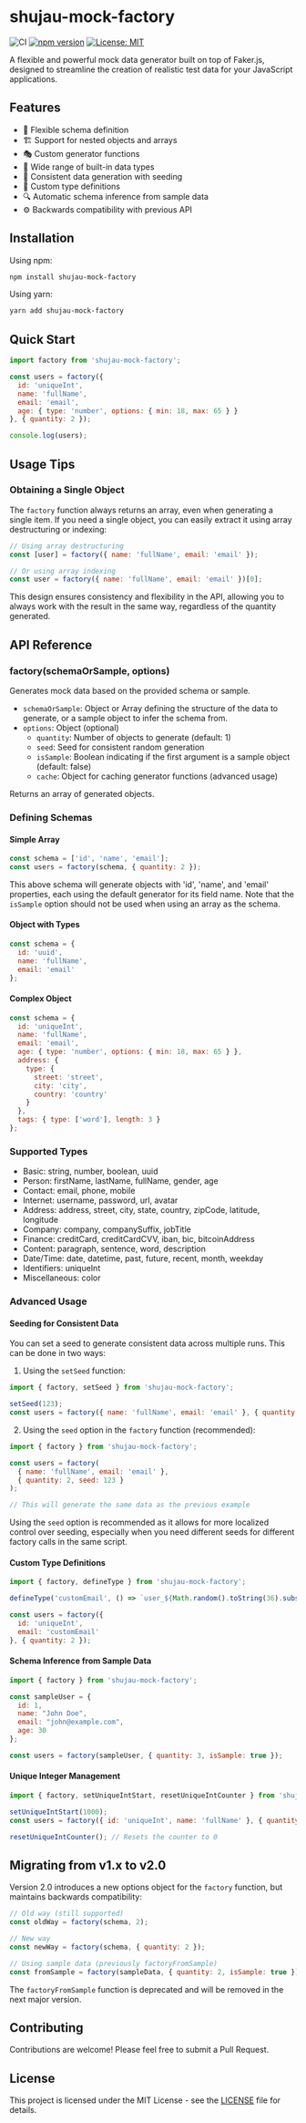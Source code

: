 # shujau-mock-factory

![CI](https://github.com/asadhshujau/mock-factory/workflows/CI/badge.svg)
[![npm version](https://badge.fury.io/js/shujau-mock-factory.svg)](https://badge.fury.io/js/shujau-mock-factory)
[![License: MIT](https://img.shields.io/badge/License-MIT-yellow.svg)](https://opensource.org/licenses/MIT)

A flexible and powerful mock data generator built on top of Faker.js, designed to streamline the creation of realistic test data for your JavaScript applications.

## Features

- 🔧 Flexible schema definition
- 🏗 Support for nested objects and arrays
- 🎭 Custom generator functions
- 🌈 Wide range of built-in data types
- 🔢 Consistent data generation with seeding
- 🧩 Custom type definitions
- 🔍 Automatic schema inference from sample data
- ⚙️ Backwards compatibility with previous API

## Installation

Using npm:
```bash
npm install shujau-mock-factory
```

Using yarn:
```bash
yarn add shujau-mock-factory
```

## Quick Start

```javascript
import factory from 'shujau-mock-factory';

const users = factory({
  id: 'uniqueInt',
  name: 'fullName',
  email: 'email',
  age: { type: 'number', options: { min: 18, max: 65 } }
}, { quantity: 2 });

console.log(users);
```

## Usage Tips

### Obtaining a Single Object

The `factory` function always returns an array, even when generating a single item. If you need a single object, you can easily extract it using array destructuring or indexing:

```javascript
// Using array destructuring
const [user] = factory({ name: 'fullName', email: 'email' });

// Or using array indexing
const user = factory({ name: 'fullName', email: 'email' })[0];
```

This design ensures consistency and flexibility in the API, allowing you to always work with the result in the same way, regardless of the quantity generated.

## API Reference

### factory(schemaOrSample, options)

Generates mock data based on the provided schema or sample.

- `schemaOrSample`: Object or Array defining the structure of the data to generate, or a sample object to infer the schema from.
- `options`: Object (optional)
  - `quantity`: Number of objects to generate (default: 1)
  - `seed`: Seed for consistent random generation
  - `isSample`: Boolean indicating if the first argument is a sample object (default: false)
  - `cache`: Object for caching generator functions (advanced usage)

Returns an array of generated objects.

### Defining Schemas

#### Simple Array
```javascript
const schema = ['id', 'name', 'email'];
const users = factory(schema, { quantity: 2 });
```

This above schema will generate objects with 'id', 'name', and 'email' properties, each using the default generator for its field name. Note that the `isSample` option should not be used when using an array as the schema.

#### Object with Types
```javascript
const schema = {
  id: 'uuid',
  name: 'fullName',
  email: 'email'
};
```

#### Complex Object
```javascript
const schema = {
  id: 'uniqueInt',
  name: 'fullName',
  email: 'email',
  age: { type: 'number', options: { min: 18, max: 65 } },
  address: {
    type: {
      street: 'street',
      city: 'city',
      country: 'country'
    }
  },
  tags: { type: ['word'], length: 3 }
};
```

### Supported Types

- Basic: string, number, boolean, uuid
- Person: firstName, lastName, fullName, gender, age
- Contact: email, phone, mobile
- Internet: username, password, url, avatar
- Address: address, street, city, state, country, zipCode, latitude, longitude
- Company: company, companySuffix, jobTitle
- Finance: creditCard, creditCardCVV, iban, bic, bitcoinAddress
- Content: paragraph, sentence, word, description
- Date/Time: date, datetime, past, future, recent, month, weekday
- Identifiers: uniqueInt
- Miscellaneous: color

### Advanced Usage

#### Seeding for Consistent Data

You can set a seed to generate consistent data across multiple runs. This can be done in two ways:

1. Using the `setSeed` function:

```javascript
import { factory, setSeed } from 'shujau-mock-factory';

setSeed(123);
const users = factory({ name: 'fullName', email: 'email' }, { quantity: 2 });
```

2. Using the `seed` option in the `factory` function (recommended):

```javascript
import { factory } from 'shujau-mock-factory';

const users = factory(
  { name: 'fullName', email: 'email' },
  { quantity: 2, seed: 123 }
);

// This will generate the same data as the previous example
```

Using the `seed` option is recommended as it allows for more localized control over seeding, especially when you need different seeds for different factory calls in the same script.

#### Custom Type Definitions

```javascript
import { factory, defineType } from 'shujau-mock-factory';

defineType('customEmail', () => `user_${Math.random().toString(36).substr(2, 5)}@example.com`);

const users = factory({
  id: 'uniqueInt',
  email: 'customEmail'
}, { quantity: 2 });
```

#### Schema Inference from Sample Data

```javascript
import { factory } from 'shujau-mock-factory';

const sampleUser = {
  id: 1,
  name: "John Doe",
  email: "john@example.com",
  age: 30
};

const users = factory(sampleUser, { quantity: 3, isSample: true });
```

#### Unique Integer Management

```javascript
import { factory, setUniqueIntStart, resetUniqueIntCounter } from 'shujau-mock-factory';

setUniqueIntStart(1000);
const users = factory({ id: 'uniqueInt', name: 'fullName' }, { quantity: 2 });

resetUniqueIntCounter(); // Resets the counter to 0
```

## Migrating from v1.x to v2.0

Version 2.0 introduces a new options object for the `factory` function, but maintains backwards compatibility:

```javascript
// Old way (still supported)
const oldWay = factory(schema, 2);

// New way
const newWay = factory(schema, { quantity: 2 });

// Using sample data (previously factoryFromSample)
const fromSample = factory(sampleData, { quantity: 2, isSample: true });
```

The `factoryFromSample` function is deprecated and will be removed in the next major version.

## Contributing

Contributions are welcome! Please feel free to submit a Pull Request.

## License

This project is licensed under the MIT License - see the [LICENSE](LICENSE) file for details.
